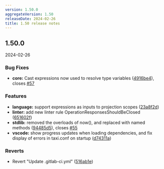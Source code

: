 ```yaml
---
version: 1.50.0
aggregateVersion: 1.50
releaseDate: 2024-02-26
title: 1.50 release notes
---
```

## 1.50.0
2024-02-26

### Bug Fixes

* **core:** Cast expressions now used to resolve type variables ([4916be4](https://gitlab.com/taxi-lang/taxi-lang/commit/4916be4f24d8e588f673be14abc14708cfba09e0)), closes [#57](https://gitlab.com/taxi-lang/taxi-lang/issues/57)


### Features

* **language:** support expressions as inputs to projection scopes ([23a8f2d](https://gitlab.com/taxi-lang/taxi-lang/commit/23a8f2df652e919bfa911c775148cf1f0443c4be))
* **linter:** add new linter rule OperationResponsesShouldBeClosed ([651602f](https://gitlab.com/taxi-lang/taxi-lang/commit/651602fe745903ef6267e25ecf3dc2e87d3d616a))
* **stdlib:** removed the overloads of now(), and replaced with named methods ([94485d5](https://gitlab.com/taxi-lang/taxi-lang/commit/94485d5dc1dcdbb5ce961b5a1f2ed34a6588ce70)), closes [#55](https://gitlab.com/taxi-lang/taxi-lang/issues/55)
* **vscode:** show progress updates when loading dependencies, and fix display of errors in taxi.conf on startup ([d74311a](https://gitlab.com/taxi-lang/taxi-lang/commit/d74311a1fc2c9444ebf5b650d98799877f0a2464))


### Reverts

* Revert "Update .gitlab-ci.yml" ([516ab1e](https://gitlab.com/taxi-lang/taxi-lang/commit/516ab1e15ef6c97bb305dda560ad8ef24c230d7f))



